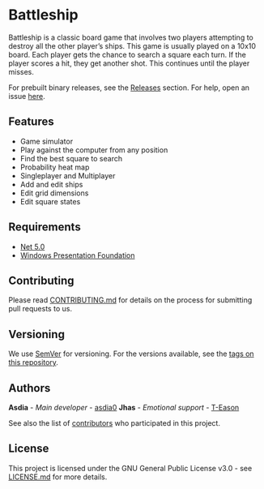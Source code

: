 # Battleship
Battleship is a classic board game that involves two players attempting to destroy all the other player’s ships. This game is usually played on a 10x10 board. Each player gets the chance to search a square each turn. If the player scores a hit, they get another shot. This continues until the player misses.

For prebuilt binary releases, see the [Releases](https://github.com/asdia0/Battleship/releases) section. For help, open an issue [here](https://github.com/asdia0/Battleship/issues).

## Features
* Game simulator
* Play against the computer from any position
* Find the best square to search
* Probability heat map
* Singleplayer and Multiplayer
* Add and edit ships
* Edit grid dimensions
* Edit square states

## Requirements
* [Net 5.0](https://dotnet.microsoft.com/download/dotnet/5.0)
* [Windows Presentation Foundation](https://visualstudio.microsoft.com/vs/features/wpf/)

## Contributing
Please read [CONTRIBUTING.md](CONTRIBUTING.md) for details on the process for submitting pull requests to us.

## Versioning
We use [SemVer](http://semver.org/) for versioning. For the versions available, see the [tags on this repository](https://github.com/asdia0/Battleship/tags). 

## Authors
**Asdia** - *Main developer* - [asdia0](https://github.com/asdia0)
**Jhas** - *Emotional support* - [T-Eason](https://github.com/T-Eason)

See also the list of [contributors](https://github.com/asdia0/Battleship/contributors) who participated in this project.

## License
This project is licensed under the GNU General Public License v3.0 - see [LICENSE.md](https://github.com/asdia0/Battleship/blob/main/LICENSE.md) for more details.
